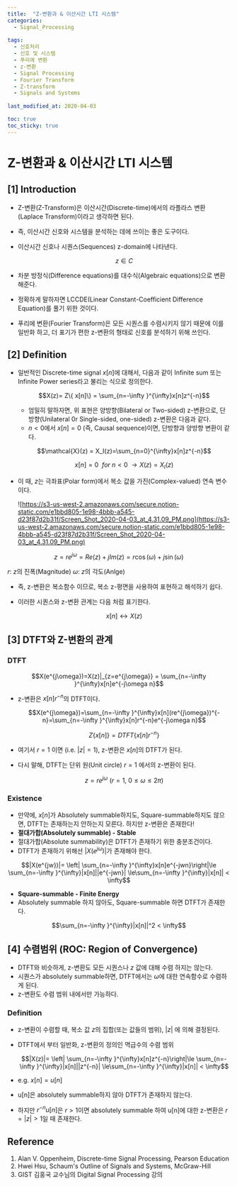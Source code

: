 ```yaml
---
title:  "Z-변환과 & 이산시간 LTI 시스템"
categories:
  - Signal_Processing
  
tags:
  - 신호처리
  - 신호 및 시스템
  - 푸리에 변환
  - z-변환
  - Signal Processing
  - Fourier Transform
  - Z-transform
  - Signals and Systems
  
last_modified_at: 2020-04-03

toc: true
toc_sticky: true
---
```


# Z-변환과 & 이산시간 LTI 시스템

## [1] Introduction

- Z-변환(Z-Transform)은 이산시간(Discrete-time)에서의 라플라스 변환(Laplace Transform)이라고 생각하면 된다.
- 즉, 이산시간 신호와 시스템을 분석하는 데에 쓰이는 좋은 도구이다.
- 이산시간 신호나 시퀀스(Sequences) z-domain에 나타낸다.

    $$z \in C$$

- 차분 방정식(Difference equations)를 대수식(Algebraic equations)으로 변환해준다.
- 정확하게 말하자면 LCCDE(Linear Constant-Coefficient Difference Equation)를 풀기 위한 것이다.
- 푸리에 변환(Fourier Transform)은 모든 시퀀스를 수렴시키지 않기 때문에 이를 일반화 하고, 더 표기가 편한 z-변환의 형태로 신호를 분석하기 위해 쓰인다.

## [2] Definition

- 일반적인 Discrete-time signal $x[n]$에 대해서, 다음과 같이 Infinite sum 또는 Infinite Power series라고 불리는 식으로 정의한다.

    $$X(z)= Z\{ x[n]\} = \sum_{n=-\infty }^{\infty}x[n]z^{-n}$$

    - 엄밀히 말하자면, 위 표현은 양방향(Bilateral or Two-sided) z-변환으로, 단방향(Unilateral 0r Single-sided, one-sided) z-변환은 다음과 같다.
    - $n<0$에서 $x[n] = 0$ (즉, Causal sequence)이면, 단방향과 양방향 변환이 같다.

    $$\mathcal{X}(z) = X_I(z)=\sum_{n=0}^{\infty}x[n]z^{-n}$$

    $$x[n] = 0\ \ for\ n<0\ \rightarrow X(z) = X_I(z)$$

- 이 때, $z$는 극좌표(Polar form)에서 복소 값을 가진(Complex-valued) 연속 변수이다.

    ![https://s3-us-west-2.amazonaws.com/secure.notion-static.com/e1bbd805-1e98-4bbb-a545-d23f87d2b31f/Screen_Shot_2020-04-03_at_4.31.09_PM.png](https://s3-us-west-2.amazonaws.com/secure.notion-static.com/e1bbd805-1e98-4bbb-a545-d23f87d2b31f/Screen_Shot_2020-04-03_at_4.31.09_PM.png)

$$z = re^{j\omega} = Re(z) + jIm(z) = r \cos (\omega) + j\sin (\omega)$$

$r$: $z$의 진폭(Magnitude)
$ω$: $z$의 각도(Anlge)

- 즉, z-변환은 복소함수 이므로, 복소 z-평면을 사용하여 표현하고 해석하기 쉽다.
- 이러한 시퀀스와 z-변환 관계는 다음 처럼 표기한다.

    $$x[n] \leftrightarrow X(z)$$

## [3] DTFT와 Z-변환의 관계

### DTFT

$$X(e^{j\omega})=X(z)|_{z=e^{j\omega}} = \sum_{n=-\infty }^{\infty}x[n]e^{-j\omega n}$$

- z-변환은 $x[n]r^{-n}$의 DTFT이다.

    $$X(e^{j\omega})=\sum_{n=-\infty }^{\infty}x[n](re^{j\omega})^{-n}=\sum_{n=-\infty }^{\infty}x[n]r^{-n}e^{-j\omega n}$$

    $$Z\{x[n]\} = DTFT\{x[n]r^{-n}\}$$
    
- 여기서 $r=1$ 이면 (i.e. $\left| z \right| =1$), z-변환은 $x[n]$의 DTFT가 된다.
- 다시 말해, DTFT는 단위 원(Unit circle) $r = 1$ 에서의 z-변환이 된다.

    $$z = re^{j\omega}\ (r=1, \ 0 \le \omega \le 2\pi)$$

### Existence

- 만약에, $x[n]$가 Absolutely summable하지도, Square-summable하지도 않으면, DTFT는 존재하는지 안하는지 모른다. 하지만 z-변환은 존재한다!
- **절대가합(Absolutely summable) - Stable**
- 절대가합(Absolute summability)은 DTFT가 존재하기 위한 충분조건이다.
- DTFT가 존재하기 위해선 $\left| X(e^{jω}) \right|$가 존재해야 한다.

$$|X(e^{jw})|= \left| \sum_{n=-\infty }^{\infty}x[n]e^{-jwn}\right|\le \sum_{n=-\infty }^{\infty}|x[n]||e^{-jwn}| \le\sum_{n=-\infty }^{\infty}|x[n]| < \infty$$

- **Square-summable - Finite Energy**
- Absolutely summable 하지 않아도, Square-summable 하면 DTFT가 존재한다.

$$\sum_{n=-\infty }^{\infty}|x[n]|^2 < \infty$$

## [4] 수렴범위 (ROC: Region of Convergence)

- DTFT와 비슷하게, z-변환도 모든 시퀀스나 $z$ 값에 대해 수렴 하지는 않는다.
- 시퀀스가 absolutely summable하면, DTFT에서는 $ω$에 대한 연속함수로 수렴하게 된다.
- z-변환도 수렴 범위 내에서만 가능하다.

### Definition

- z-변환이 수렴할 때, 복소 값 $z$의 집합(또는 값들의 범위), $\left| z \right|$ 에 의해 결정된다.
- DTFT에서 부터 일반화, z-변환의 정의인 멱급수의 수렴 범위

    $$|X(z)|= \left| \sum_{n=-\infty }^{\infty}x[n]z^{-n}\right|\le \sum_{n=-\infty }^{\infty}|x[n]||z^{-n}| \le\sum_{n=-\infty }^{\infty}|x[n]| < \infty$$

- e.g. $x[n] = u[n]$
- u[n]은 absolutely summable하지 않아 DTFT가 존재하지 않는다.
- 하지만 $r^{-n}u[n]$은 $r>1$이면 absolutely summable 하여 u[n]에 대한 z-변환은 $r = \left| z \right| > 1$일 때 존재한다.

## Reference

1. Alan V. Oppenheim, Discrete-time Signal Processing, Pearson Education
2. Hwei Hsu, Schaum's Outline of Signals and Systems, McGraw-Hill
3. GIST 김홍국 교수님의 Digital Signal Processing 강의
